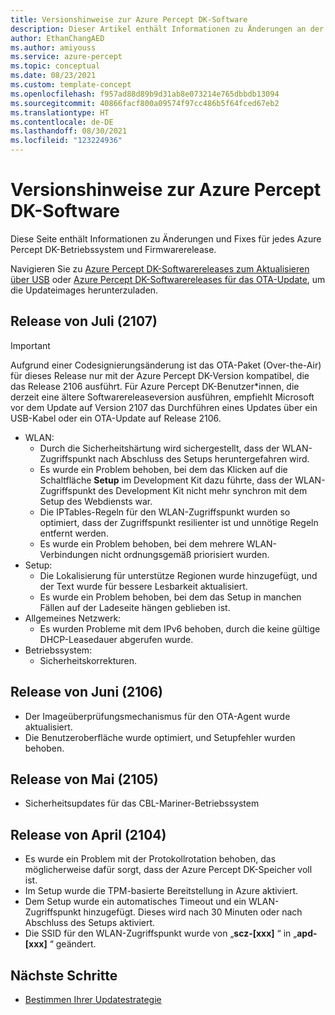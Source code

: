 ```yaml
---
title: Versionshinweise zur Azure Percept DK-Software
description: Dieser Artikel enthält Informationen zu Änderungen an der Azure Percept DK-Software.
author: EthanChangAED
ms.author: amiyouss
ms.service: azure-percept
ms.topic: conceptual
ms.date: 08/23/2021
ms.custom: template-concept
ms.openlocfilehash: f957ad88d89b9d31ab8e073214e765dbbdb13094
ms.sourcegitcommit: 40866facf800a09574f97cc486b5f64fced67eb2
ms.translationtype: HT
ms.contentlocale: de-DE
ms.lasthandoff: 08/30/2021
ms.locfileid: "123224936"
---
```

# <a name="azure-percept-dk-software-release-notes"></a>Versionshinweise zur Azure Percept DK-Software

Diese Seite enthält Informationen zu Änderungen und Fixes für jedes Azure Percept DK-Betriebssystem und Firmwarerelease.

Navigieren Sie zu [Azure Percept DK-Softwarereleases zum Aktualisieren über USB](./software-releases-usb-cable-updates.md) oder [Azure Percept DK-Softwarereleases für das OTA-Update](./software-releases-over-the-air-updates.md), um die Updateimages herunterzuladen.

## <a name="july-2107-release"></a>Release von Juli (2107)

> [!IMPORTANT]
> Aufgrund einer Codesignierungsänderung ist das OTA-Paket (Over-the-Air) für dieses Release nur mit der Azure Percept DK-Version kompatibel, die das Release 2106 ausführt. Für Azure Percept DK-Benutzer*innen, die derzeit eine ältere Softwarereleaseversion ausführen, empfiehlt Microsoft vor dem Update auf Version 2107 das Durchführen eines Updates über ein USB-Kabel oder ein OTA-Update auf Release 2106.

- WLAN:
  - Durch die Sicherheitshärtung wird sichergestellt, dass der WLAN-Zugriffspunkt nach Abschluss des Setups heruntergefahren wird.
  - Es wurde ein Problem behoben, bei dem das Klicken auf die Schaltfläche **Setup** im Development Kit dazu führte, dass der WLAN-Zugriffspunkt des Development Kit nicht mehr synchron mit dem Setup des Webdiensts war.
  - Die IPTables-Regeln für den WLAN-Zugriffspunkt wurden so optimiert, dass der Zugriffspunkt resilienter ist und unnötige Regeln entfernt werden.
  - Es wurde ein Problem behoben, bei dem mehrere WLAN-Verbindungen nicht ordnungsgemäß priorisiert wurden.
- Setup:
  - Die Lokalisierung für unterstütze Regionen wurde hinzugefügt, und der Text wurde für bessere Lesbarkeit aktualisiert.
  - Es wurde ein Problem behoben, bei dem das Setup in manchen Fällen auf der Ladeseite hängen geblieben ist.
- Allgemeines Netzwerk:
  - Es wurden Probleme mit dem IPv6 behoben, durch die keine gültige DHCP-Leasedauer abgerufen wurde.
- Betriebssystem:
  - Sicherheitskorrekturen.

## <a name="june-2106-release"></a>Release von Juni (2106)

- Der Imageüberprüfungsmechanismus für den OTA-Agent wurde aktualisiert.
- Die Benutzeroberfläche wurde optimiert, und Setupfehler wurden behoben.

## <a name="may-2105-release"></a>Release von Mai (2105)

- Sicherheitsupdates für das CBL-Mariner-Betriebssystem

## <a name="april-2104-release"></a>Release von April (2104)

- Es wurde ein Problem mit der Protokollrotation behoben, das möglicherweise dafür sorgt, dass der Azure Percept DK-Speicher voll ist.
- Im Setup wurde die TPM-basierte Bereitstellung in Azure aktiviert.
- Dem Setup wurde ein automatisches Timeout und ein WLAN-Zugriffspunkt hinzugefügt. Dieses wird nach 30 Minuten oder nach Abschluss des Setups aktiviert.
- Die SSID für den WLAN-Zugriffspunkt wurde von „**scz-[xxx]** “ in „**apd-[xxx]** “ geändert.

## <a name="next-steps"></a>Nächste Schritte

- [Bestimmen Ihrer Updatestrategie](./how-to-determine-your-update-strategy.md)
